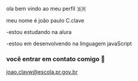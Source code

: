 ola bem vindo ao meu perfil 🇧🇷

meu nome é joão paulo C.clave

-estou estudando na alura

-estou em desenvolvendo na linguagem javaScript

### você entrar em contato comigo 📣

joao.clavw@escola.pr.gov.br
